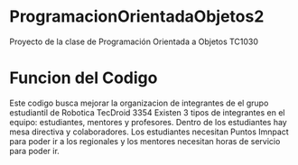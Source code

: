 # ProgramacionOrientadaObjetos2
Proyecto de la clase de Programación Orientada a Objetos TC1030 

# Funcion del Codigo
Este codigo busca mejorar la organizacion de integrantes de el grupo estudiantil de Robotica TecDroid 3354 
Existen 3 tipos de integrantes en el equipo: estudiantes, mentores y profesores. 
Dentro de los estudiantes hay mesa directiva y colaboradores. 
Los estudiantes necesitan Puntos Imnpact para poder ir a los regionales y los mentores necesitan horas de servicio para poder ir. 


